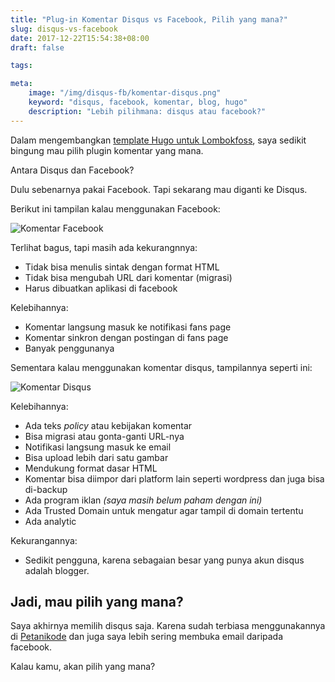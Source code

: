 ```yaml
---
title: "Plug-in Komentar Disqus vs Facebook, Pilih yang mana?"
slug: disqus-vs-facebook
date: 2017-12-22T15:54:38+08:00
draft: false

tags:

meta:
    image: "/img/disqus-fb/komentar-disqus.png"
    keyword: "disqus, facebook, komentar, blog, hugo"
    description: "Lebih pilihmana: disqus atau facebook?"
---
```


Dalam mengembangkan [template Hugo untuk Lombokfoss](/blog/template-lombokfoss/), saya sedikit 
bingung mau pilih plugin komentar yang mana.

Antara Disqus dan Facebook?

Dulu sebenarnya pakai Facebook. Tapi sekarang
mau diganti ke Disqus.

Berikut ini tampilan kalau menggunakan Facebook:

![Komentar Facebook](/img/disqus-fb/komentar-fb.png)

Terlihat bagus, tapi masih ada kekurangnnya:

- Tidak bisa menulis sintak dengan format HTML
- Tidak bisa mengubah URL dari komentar (migrasi)
- Harus dibuatkan aplikasi di facebook

Kelebihannya:

- Komentar langsung masuk ke notifikasi fans page
- Komentar sinkron dengan postingan di fans page
- Banyak penggunanya

Sementara kalau menggunakan komentar disqus, tampilannya
seperti ini:

![Komentar Disqus](/img/disqus-fb/komentar-disqus.png)

Kelebihannya:

- Ada teks _policy_ atau kebijakan komentar
- Bisa migrasi atau gonta-ganti URL-nya
- Notifikasi langsung masuk ke email
- Bisa upload lebih dari satu gambar
- Mendukung format dasar HTML
- Komentar bisa diimpor dari platform lain seperti wordpress dan juga bisa di-backup
- Ada program iklan _(saya masih belum paham dengan ini)_
- Ada Trusted Domain untuk mengatur agar tampil di domain tertentu
- Ada analytic

Kekurangannya:

- Sedikit pengguna, karena sebagaian besar yang punya akun disqus adalah blogger.

## Jadi, mau pilih yang mana?

Saya akhirnya memilih disqus saja. Karena sudah terbiasa menggunakannya
di [Petanikode](https://www.petanikode.com/) dan 
juga saya lebih sering membuka email daripada facebook.

Kalau kamu, akan pilih yang mana?